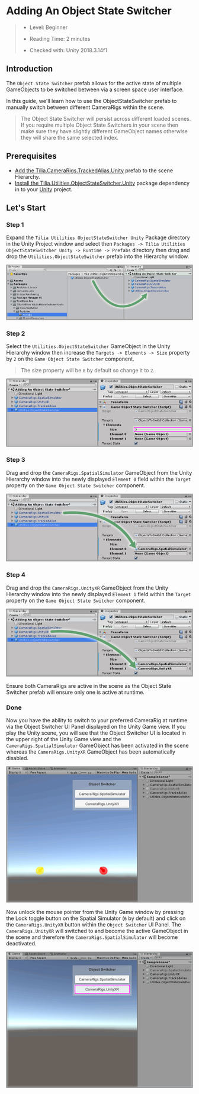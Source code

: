 # Adding An Object State Switcher

> * Level: Beginner
>
> * Reading Time: 2 minutes
>
> * Checked with: Unity 2018.3.14f1

## Introduction

The `Object State Switcher` prefab allows for the active state of multiple GameObjects to be switched between via a screen space user interface.

In this guide, we'll learn how to use the ObjectStateSwitcher prefab to manually switch between different CameraRigs within the scene.

> The Object State Switcher will persist across different loaded scenes. If you require multiple Object State Switchers in your scene then make sure they have slightly different GameObject names otherwise they will share the same selected index.

## Prerequisites

* [Add the Tilia.CameraRigs.TrackedAlias.Unity] prefab to the scene Hierarchy.
* [Install the Tilia.Utilities.ObjectStateSwitcher.Unity] package dependency in to your [Unity] project.

## Let's Start

### Step 1

Expand the `Tilia Utilities ObjectStateSwitcher Unity` Package directory in the Unity Project window and select then `Packages -> Tilia Utilities ObjectStateSwitcher Unity -> Runtime -> Prefabs` directory then drag and drop the `Utilities.ObjectStateSwitcher` prefab into the Hierarchy window.

![Adding Prefab To Scene](assets/images/AddingPrefabToScene.png)

### Step 2

Select the `Utilities.ObjectStateSwitcher` GameObject in the Unity Hierarchy window then increase the `Targets -> Elements -> Size` property by `2` on the `Game Object State Switcher` component.

> The size property will be `0` by default so change it to `2`.

![Update GameObject State Switcher Elements Size](assets/images/UpdateGameObjectStateSwitcherElementsSize.png)

### Step 3

Drag and drop the `CameraRigs.SpatialSimulator` GameObject from the Unity Hierarchy window into the newly displayed `Element 0` field within the `Target` property on the `Game Object State Switcher` component.

![Drag And Drop Spatial Simulator Into ObjectStateSwitcher](assets/images/DragAndDropSpatialSimulatorIntoObjectStateSwitcher.png)

### Step 4

Drag and drop the `CameraRigs.UnityXR` GameObject from the Unity Hierarchy window into the newly displayed `Element 1` field within the `Target` property on the `Game Object State Switcher` component.

![Drag And Drop UnityXR Into ObjectStateSwitcher](assets/images/DragAndDropUnityXRIntoObjectStateSwitcher.png)

Ensure both CameraRigs are active in the scene as the Object State Switcher prefab will ensure only one is active at runtime.

### Done

Now you have the ability to switch to your preferred CameraRig at runtime via the Object Switcher UI Panel displayed on the Unity Game view. If you play the Unity scene, you will see that the Object Switcher UI is located in the upper right of the Unity Game view and the `CameraRigs.SpatialSimulator` GameObject has been activated in the scene whereas the `CameraRigs.UnityXR` GameObject has been automatically disabled.

![UnityXR CameraRig Automatically Disabled](assets/images/UnityXRCameraRigAutomaticallyDisabled.png)

Now unlock the mouse pointer from the Unity Game window by pressing the Lock toggle button on the Spatial Simulator (`6` by default) and click on the `CameraRigs.UnityXR` button within the `Object Switcher` UI Panel. The `CameraRigs.UnityXR` will switched to and become the active GameObject in the scene and therefore the `CameraRigs.SpatialSimulator` will become deactivated.

![Switch To SpatialSimulator CameraRig](assets/images/SwitchToSpatialSimulatorCameraRig.png)

[Add the Tilia.CameraRigs.TrackedAlias.Unity]: https://github.com/ExtendRealityLtd/Tilia.CameraRigs.TrackedAlias.Unity/blob/master/Documentation/HowToGuides/AddingATrackedAlias/README.md
[Install the Tilia.Utilities.ObjectStateSwitcher.Unity]: ../Installation/README.md
[Unity]: https://unity3d.com/